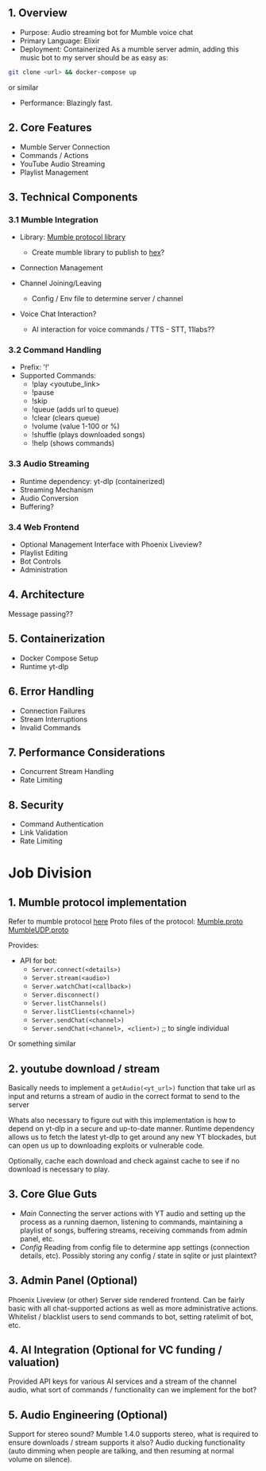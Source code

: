 ## 1. Overview
- Purpose: Audio streaming bot for Mumble voice chat
- Primary Language: Elixir
- Deployment: Containerized
As a mumble server admin, adding this music bot to my server should be as easy as:
```sh
git clone <url> && docker-compose up
```
or similar
- Performance: Blazingly fast.

## 2. Core Features
- Mumble Server Connection
- Commands / Actions
- YouTube Audio Streaming
- Playlist Management

## 3. Technical Components

### 3.1 Mumble Integration
- Library: [Mumble protocol library]()
  - Create mumble library to publish to [hex](https://hex.pm)?

- Connection Management
- Channel Joining/Leaving
  - Config / Env file to determine server / channel
- Voice Chat Interaction?
  - AI interaction for voice commands / TTS - STT, 11labs??

### 3.2 Command Handling
- Prefix: '!'
- Supported Commands:
  - !play <youtube_link>
  - !pause
  - !skip
  - !queue <url> (adds url to queue)
  - !clear (clears queue)
  - !volume <val> (value 1-100 or %)
  - !shuffle (plays downloaded songs)
  - !help (shows commands)

### 3.3 Audio Streaming
- Runtime dependency: yt-dlp (containerized)
- Streaming Mechanism
- Audio Conversion
- Buffering?

### 3.4 Web Frontend
- Optional Management Interface with Phoenix Liveview?
- Playlist Editing
- Bot Controls
- Administration

## 4. Architecture
Message passing??

## 5. Containerization
- Docker Compose Setup
- Runtime yt-dlp


## 6. Error Handling
- Connection Failures
- Stream Interruptions
- Invalid Commands

## 7. Performance Considerations
- Concurrent Stream Handling
- Rate Limiting

## 8. Security
- Command Authentication
- Link Validation
- Rate Limiting

# Job Division

## 1. Mumble protocol implementation

Refer to mumble protocol [here](https://github.com/mumble-voip/mumble/blob/master/docs/dev/network-protocol/README.md)
Proto files of the protocol:
[Mumble.proto](https://github.com/mumble-voip/mumble/blob/master/src/Mumble.proto)
[MumbleUDP.proto](https://github.com/mumble-voip/mumble/blob/master/src/MumbleUDP.proto)

Provides:
- API for bot:
  - `Server.connect(<details>)`
  - `Server.stream(<audio>)`
  - `Server.watchChat(<callback>)`
  - `Server.disconnect()`
  - `Server.listChannels()`
  - `Server.listClients(<channel>)`
  - `Server.sendChat(<channel>)`
  - `Server.sendChat(<channel>, <client>)` ;; to single individual

Or something similar

## 2. youtube download / stream

Basically needs to implement a `getAudio(<yt_url>)` function that take url as input and returns a stream of audio in the correct format to send to the server

Whats also necessary to figure out with this implementation is how to depend on yt-dlp in a secure and up-to-date manner. Runtime dependency allows us to fetch the latest yt-dlp to get around any new YT blockades, but can open us up to downloading exploits or vulnerable code.

Optionally, cache each download and check against cache to see if no download is necessary to play.

## 3. Core Glue Guts

- _Main_ Connecting the server actions with YT audio and setting up the process as a running daemon, listening to commands, maintaining a playlist of songs, buffering streams, receiving commands from admin panel, etc.
- _Config_ Reading from config file to determine app settings (connection details, etc). Possibly storing any config / state in sqlite or just plaintext?

## 3. Admin Panel (Optional)

Phoenix Liveview (or other) Server side rendered frontend. Can be fairly basic with all chat-supported actions as well as more administrative actions. Whitelist / blacklist users to send commands to bot, setting ratelimit of bot, etc.

## 4. AI Integration (Optional for VC funding / valuation)

Provided API keys for various AI services and a stream of the channel audio, what sort of commands / functionality can we implement for the bot?

## 5. Audio Engineering (Optional)

Support for stereo sound? Mumble 1.4.0 supports stereo, what is required to ensure downloads / stream supports it also?
Audio ducking functionality (auto dimming when people are talking, and then resuming at normal volume on silence).
